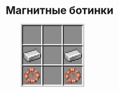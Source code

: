 # Магнитные ботинки

<figure><img src="../../../.gitbook/assets/magnetic_boots_recipe.png" alt=""><figcaption></figcaption></figure>
